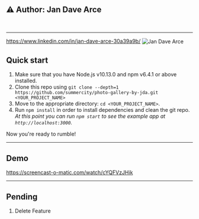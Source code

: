 ## ⚠️ Author: Jan Dave Arce

<br  />

---

https://www.linkedin.com/in/jan-dave-arce-30a39a9b/
<img  src="https://media-exp1.licdn.com/dms/image/C5603AQEjFPnQWdKgbQ/profile-displayphoto-shrink_200_200/0?e=1605744000&v=beta&t=_gE2S_JxDa2t1a5JidZ2eocbNSv3Fkm-vawLrj-P03E"  alt="Jan Dave Arce"  align="center"  />

## Quick start

1.  Make sure that you have Node.js v10.13.0 and npm v6.4.1 or above installed.
2.  Clone this repo using `git clone --depth=1 https://github.com/summercity/photo-gallery-by-jda.git <YOUR_PROJECT_NAME>`
3.  Move to the appropriate directory: `cd <YOUR_PROJECT_NAME>`.<br />
4.  Run `npm install` in order to install dependencies and clean the git repo.<br />
    _At this point you can run `npm start` to see the example app at `http://localhost:3000`._

Now you're ready to rumble!

---

## Demo

https://screencast-o-matic.com/watch/cYQFVzJHik

---

## Pending

1. Delete Feature
